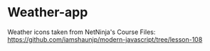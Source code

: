 # Weather-app

Weather icons taken from NetNinja's Course Files: https://github.com/iamshaunjp/modern-javascript/tree/lesson-108